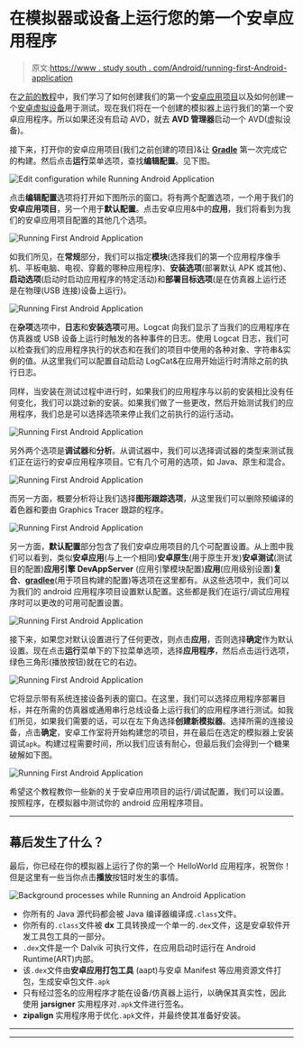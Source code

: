 # 在模拟器或设备上运行您的第一个安卓应用程序

> 原文:[https://www . study south . com/Android/running-first-Android-application](https://www.studytonight.com/android/running-first-android-application)

在[之前的教程](introduction-to-gradle)中，我们学习了如何创建我们的第一个[安卓应用项目](first-android-application)以及如何创建一个[安卓虚拟设备](android-virtual-device)用于测试。现在我们将在一个创建的模拟器上运行我们的第一个安卓应用程序。所以如果还没有启动 AVD，就去 **AVD 管理器**启动一个 AVD(虚拟设备)。

接下来，打开你的安卓应用项目(我们之前创建的项目)&让 **[Gradle](introduction-to-gradle)** 第一次完成它的构建。然后点击**运行**菜单选项，查找**编辑配置**。见下图。

![Edit configuration while Running Android Application](../Images/6da1165b70a16587dda06aa0d96136b1.png)

点击**编辑配置**选项将打开如下图所示的窗口。将有两个配置选项，一个用于我们的**安卓应用项目**，另一个用于**默认配置**。点击安卓应用&中的**应用**，我们将看到为我们的安卓应用项目配置的其他几个选项。

![Running First Android Application](../Images/1927d9440689e8cf00e87018da723453.png)

如我们所见，在**常规**部分，我们可以指定**模块**(选择我们的第一个应用程序像手机、平板电脑、电视、穿戴的哪种应用程序)、**安装选项**(部署默认 APK 或其他)、**启动选项**(启动时启动应用程序的特定活动)和**部署目标选项**(是在仿真器上运行还是在物理(USB 连接)设备上运行)。

![Running First Android Application](../Images/d2fd4121f2aea9bd283aeddf09e75711.png)

在**杂项**选项中，**日志**和**安装选项**可用。Logcat 向我们显示了当我们的应用程序在仿真器或 USB 设备上运行时触发的各种事件的日志。使用 Logcat 日志，我们可以检查我们的应用程序执行的状态和在我们的项目中使用的各种对象、字符串&实例的值。从这里我们可以配置自动启动 LogCat&在应用开始运行时清除之前的执行日志。

同样，当安装在测试过程中进行时，如果我们的应用程序与以前的安装相比没有任何变化，我们可以跳过新的安装。如果我们做了一些更改，然后开始测试我们的应用程序，我们总是可以选择选项来停止我们之前执行的运行活动。

![Running First Android Application](../Images/d8fe838d603a3edf9bdc9488d2bf8494.png)

另外两个选项是**调试器**和**分析**。从调试器中，我们可以选择调试器的类型来测试我们正在运行的安卓应用程序项目。它有几个可用的选项，如 Java、原生和混合。

![Running First Android Application](../Images/855192fa91927e1356da5e80d3e57197.png)

而另一方面，概要分析将让我们选择**图形跟踪选项**，从这里我们可以删除预编译的着色器和要由 Graphics Tracer 跟踪的程序。

![Running First Android Application](../Images/09416757c179a6774f8674e767c94683.png)

另一方面，**默认配置**部分包含了我们安卓应用项目的几个可配置设置。从上图中我们可以看到，类似**安卓应用**(与上一个相同)**安卓原生**(用于原生开发)**安卓测试**(测试目的配置)**应用引擎 DevAppServer** (应用引擎模块配置)**应用**(应用级别设置)**复合**、**[gradlee](introduction-to-gradle)**(用于项目构建的配置)等选项在这里都有。从这些选项中，我们可以为我们的 android 应用程序项目设置默认配置。这些都是我们在运行/调试应用程序时可以更改的可用可配置设置。

![Running First Android Application](../Images/f8ced885698870be0e2768f4e2112bd0.png)

接下来，如果您对默认设置进行了任何更改，则点击**应用**，否则选择**确定**作为默认设置。现在点击**运行**菜单下的下拉菜单选项，选择**应用程序**，然后点击运行选项，绿色三角形(播放按钮)就在它的右边。

![Running First Android Application](../Images/ab52e19c6c42d6e979d07f38618bd73e.png)

它将显示带有系统连接设备列表的窗口。在这里，我们可以选择应用程序部署目标，并在所需的仿真器或通用串行总线设备上运行我们的应用程序进行测试。如我们所见，如果我们需要的话，可以在左下角选择**创建新模拟器**。选择所需的连接设备，点击**确定**，安卓工作室将开始构建您的项目，并在最后在选定的模拟器上安装调试`apk`。构建过程需要时间，所以我们应该有耐心，但最后我们会得到一个糖果破解如下图。

![Running First Android Application](../Images/f4930f90e86ceb96b1cc0d919c5ea727.png)

希望这个教程教你一些新的关于安卓应用项目的运行/调试配置，我们可以设置。按照程序，在模拟器中测试你的 android 应用程序项目。

* * *

## 幕后发生了什么？

最后，你已经在你的模拟器上运行了你的第一个 HelloWorld 应用程序，祝贺你！但是这里有一些当你点击**播放**按钮时发生的事情。

![Background processes while Running an Android Application](../Images/8a8b6e1f57683d5efd4cfb876c4c38c8.png)

*   你所有的 Java 源代码都会被 Java 编译器编译成`.class`文件。
*   你所有的`.class`文件被 **dx** 工具转换成一个单一的`.dex`文件，这是安卓软件开发工具包工具的一部分。
*   `.dex`文件是一个 Dalvik 可执行文件，在应用启动时运行在 Android Runtime(ART)内部。
*   该`.dex`文件由**安卓应用打包工具** (aapt)与安卓 Manifest 等应用资源文件打包，生成安卓包文件`.apk`
*   只有经过签名的应用程序才能在设备/仿真器上运行，以确保其真实性，因此使用 **jarsigner** 实用程序对`.apk`文件进行签名。
*   **zipalign** 实用程序用于优化`.apk`文件，并最终使其准备好安装。

* * *

* * *